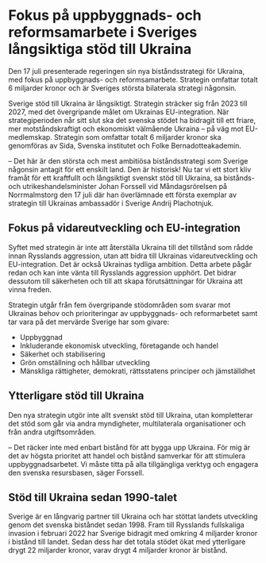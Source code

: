 # Fokus på uppbyggnads- och reformsamarbete i Sveriges långsiktiga stöd till Ukraina

Den 17 juli presenterade regeringen sin nya biståndsstrategi för Ukraina, med fokus på uppbyggnads\- och reformsamarbete. Strategin omfattar totalt 6 miljarder kronor och är Sveriges största bilaterala strategi någonsin.


Sverige stöd till Ukraina är långsiktigt. Strategin sträcker sig från 2023 till 2027, med det övergripande målet om Ukrainas EU\-integration. När strategiperioden når sitt slut ska det svenska stödet ha bidragit till ett friare, mer motståndskraftigt och ekonomiskt välmående Ukraina – på väg mot EU\-medlemskap. Strategin som omfattar totalt 6 miljarder kronor ska genomföras av Sida, Svenska institutet och Folke Bernadotteakademin.

– Det här är den största och mest ambitiösa biståndsstrategi som Sverige någonsin antagit för ett enskilt land. Den är historisk! Nu tar vi ett stort kliv framåt för ett kraftfullt och långsiktigt svenskt stöd till Ukraina, sa bistånds\- och utrikeshandelsminister Johan Forssell vid Måndagsrörelsen på Norrmalmstorg den 17 juli där han överlämnade ett första exemplar av strategin till Ukrainas ambassadör i Sverige Andrij Plachotnjuk.

## Fokus på vidareutveckling och EU\-integration

Syftet med strategin är inte att återställa Ukraina till det tillstånd som rådde innan Rysslands aggression, utan att bidra till Ukrainas vidareutveckling och EU\-integration. Det är också Ukrainas tydliga ambition. Detta arbete pågår redan och kan inte vänta till Rysslands aggression upphört. Det bidrar dessutom till säkerheten och till att skapa förutsättningar för Ukraina att vinna freden.

Strategin utgår från fem övergripande stödområden som svarar mot Ukrainas behov och prioriteringar av uppbyggnads\- och reformarbetet samt tar vara på det mervärde Sverige har som givare:

* Uppbyggnad
* Inkluderande ekonomisk utveckling, företagande och handel
* Säkerhet och stabilisering
* Grön omställning och hållbar utveckling
* Mänskliga rättigheter, demokrati, rättsstatens principer och jämställdhet

## Ytterligare stöd till Ukraina

Den nya strategin utgör inte allt svenskt stöd till Ukraina, utan kompletterar det stöd som går via andra myndigheter, multilaterala organisationer och från andra utgiftsområden.

– Det räcker inte med enbart bistånd för att bygga upp Ukraina. För mig är det av högsta prioritet att handel och bistånd samverkar för att stimulera uppbyggnadsarbetet. Vi måste titta på alla tillgängliga verktyg och engagera den svenska resursbasen, säger Forssell.

## Stöd till Ukraina sedan 1990\-talet

Sverige är en långvarig partner till Ukraina och har stöttat landets utveckling genom det svenska biståndet sedan 1998\. Fram till Rysslands fullskaliga invasion i februari 2022 har Sverige bidragit med omkring 4 miljarder kronor i bistånd till landet. Sedan dess har det totala stödet ökat med ytterligare drygt 22 miljarder kronor, varav drygt 4 miljarder kronor är bistånd.

